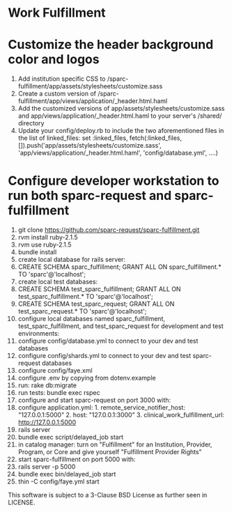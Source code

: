 
Work Fulfillment
=========================

# Customize the header background color and logos

1. Add institution specific CSS to /sparc-fulfillment/app/assets/stylesheets/customize.sass
2. Create a custom version of /sparc-fulfillment/app/views/application/_header.html.haml
3. Add the customized versions of app/assets/stylesheets/customize.sass and app/views/application/_header.html.haml to your server's /shared/ directory
4. Update your config/deploy.rb to include the two aforementioned files in the list of linked_files:
    set :linked_files, fetch(:linked_files, []).push('app/assets/stylesheets/customize.sass', 'app/views/application/_header.html.haml', 'config/database.yml', ....)
	
# Configure developer workstation to run both sparc-request and sparc-fulfillment

1. git clone https://github.com/sparc-request/sparc-fulfillment.git
2. rvm install ruby-2.1.5
3. rvm use ruby-2.1.5
4. bundle install
5. create local database for rails server:
  1. CREATE SCHEMA sparc_fulfillment; GRANT ALL ON sparc_fulfillment.* TO 'sparc'@'localhost';
6. create local test databases:
  1. CREATE SCHEMA test_sparc_fulfillment; GRANT ALL ON test_sparc_fulfillment.* TO 'sparc'@'localhost';
  2. CREATE SCHEMA test_sparc_request; GRANT ALL ON test_sparc_request.* TO 'sparc'@'localhost';
7. configure local databases named sparc_fulfillment, test_sparc_fulfillment, and test_sparc_request for development and test environments: 
  1. configure config/database.yml to connect to your dev and test databases
  2. configure config/shards.yml to connect to your dev and test sparc-request databases
  3. configure config/faye.xml 
  4. configure .env by copying from dotenv.example
8. run: rake db:migrate
9. run tests: bundle exec rspec
10. configure and start sparc-request on port 3000 with: 
  1. configure application.yml:
    1. remote_service_notifier_host: "127.0.0.1:5000"
    2. host: "127.0.0.1:3000"
    3. clinical_work_fulfillment_url: http://127.0.0.1:5000
  2. rails server
  3. bundle exec script/delayed_job start
  4. in catalog manager: turn on "Fulfillment" for an Institution, Provider, Program, or Core and give yourself "Fulfillment Provider Rights"
11. start sparc-fulfillment on port 5000 with: 
  1. rails server -p 5000
  2. bundle exec bin/delayed_job start
  3. thin -C config/faye.yml start

This software is subject to a 3-Clause BSD License as further seen in LICENSE.
